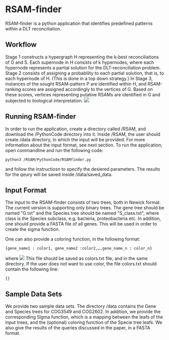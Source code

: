 # RSAM-finder
RSAM-finder is a python application that identifies predefined patterns within a DLT reconciliation.

## Workflow
Stage 1 constructs a hypergraph H representing the k-best reconciliations of G
and S. Each supernode in H consists of k hypernodes, where each hypernode represents a partial
solution for the DLT-reconciliation problem. Stage 2 consists of assigning a probability to each partial
solution, that is, to each hypernode of H. (This is done in a top down strategy.) In Stage 3, instances
of the sought RSAM-pattern P are identified within H, and RSAM-ranking scores are assigned
accordingly to the vertices of G. Based on these scores, vertices representing putative RSAMs are
identified in G and subjected to biological interpretation.
![](https://user-images.githubusercontent.com/19167301/57970883-8dee4e00-798f-11e9-97fb-446883633860.jpg)

## Running RSAM-finder
In order to run the application, create a directory called /RSAM, and download the /PythonCode directory into it.
Inside /RSAM, the user should create /data directory, in which the input will be provided. For more information about the input format, see next section.
To run the application, open commandline and run the following code:
```
python3 /RSAM/PythonCode/RSAMfinder.py
```
and follow the instructiosn to specify the desiered parameters.
The results for the qeury will be saved inside /data/saved_data.

## Input Format
The input to the RSAM-finder consists of two trees, both in Newick format. The current version is supporting only binary trees. The gene tree should be named "G.txt" and the Species tree should be named "S_class.txt", where class is the Species subclass, e.g. bacteria, proteobacteria etc.
In addition, one should provide a FASTA file of all genes. This will be used in order to create the sigma function.

One can also provide a coloring function, in the following format:
```
{gene_name1 : color1, gene_name2 :color2,…,gene_name_n : color_n}
```
where ![](https://latex.codecogs.com/gif.latex?color_i\in[red,black])
This file should be saved as colors.txt file, and in the same directory. If the user does not want to use color, the file colors.txt should contain the following line:
```
{}
```

## Sample Data Sets
We provide two sample data sets. The directory /data contains the Gene and Species trees for COG3549 and COG2602. In addition, we provide the corresponding Sigma function, which is a mapping between the leafs of the input trees, and the (optional) coloring function of the Specie tree leafs.
We also give the results of the queries discussed in the paper, in a FASTA format.
